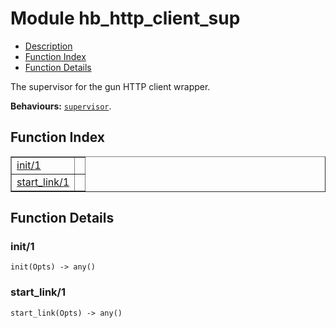 

# Module hb_http_client_sup #
* [Description](#description)
* [Function Index](#index)
* [Function Details](#functions)

The supervisor for the gun HTTP client wrapper.

__Behaviours:__ [`supervisor`](supervisor.md).

<a name="index"></a>

## Function Index ##


<table width="100%" border="1" cellspacing="0" cellpadding="2" summary="function index"><tr><td valign="top"><a href="#init-1">init/1</a></td><td></td></tr><tr><td valign="top"><a href="#start_link-1">start_link/1</a></td><td></td></tr></table>


<a name="functions"></a>

## Function Details ##

<a name="init-1"></a>

### init/1 ###

`init(Opts) -> any()`

<a name="start_link-1"></a>

### start_link/1 ###

`start_link(Opts) -> any()`

